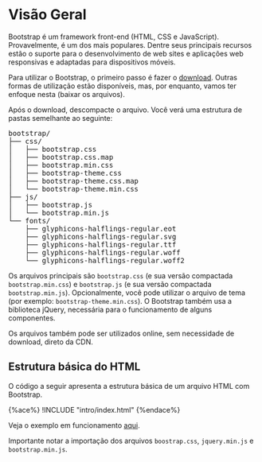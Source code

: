 # Visão Geral

Bootstrap é um framework front-end (HTML, CSS e JavaScript). Provavelmente, é um dos mais populares. Dentre seus principais recursos estão o suporte para o desenvolvimento de web sites e aplicações web responsivas e adaptadas para dispositivos móveis.

Para utilizar o Bootstrap, o primeiro passo é fazer o  [download](https://github.com/twbs/bootstrap/releases/download/v3.3.5/bootstrap-3.3.5-dist.zip). Outras formas de utilização estão disponíveis, mas, por enquanto, vamos ter enfoque nesta (baixar os arquivos).

Após o download, descompacte o arquivo. Você verá uma estrutura de pastas semelhante ao seguinte:

<pre>
bootstrap/
├── css/
│   ├── bootstrap.css
│   ├── bootstrap.css.map
│   ├── bootstrap.min.css
│   ├── bootstrap-theme.css
│   ├── bootstrap-theme.css.map
│   └── bootstrap-theme.min.css
├── js/
│   ├── bootstrap.js
│   └── bootstrap.min.js
└── fonts/
    ├── glyphicons-halflings-regular.eot
    ├── glyphicons-halflings-regular.svg
    ├── glyphicons-halflings-regular.ttf
    ├── glyphicons-halflings-regular.woff
    └── glyphicons-halflings-regular.woff2
</pre>

Os arquivos principais são `bootstrap.css` (e sua versão compactada `bootstrap.min.css`) e `bootstrap.js` (e sua versão compactada `bootstrap.min.js`). Opcionalmente, você pode utilizar o arquivo de tema (por exemplo: `bootstrap-theme.min.css`). O Bootstrap também usa a biblioteca jQuery, necessária para o funcionamento de alguns componentes.

Os arquivos também pode ser utilizados online, sem necessidade de download, direto da CDN.

## Estrutura básica do HTML

O código a seguir apresenta a estrutura básica de um arquivo HTML com Bootstrap.

{%ace%}
!INCLUDE "intro/index.html"
{%endace%}

Veja o exemplo em funcionamento [aqui](http://embed.plnkr.co/kiNm1soFELpZfrnSHkhV/preview).

Importante notar a importação dos arquivos `boostrap.css`, `jquery.min.js` e `bootstrap.min.js`.
